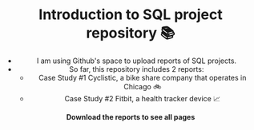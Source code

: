 <header>

# Introduction to SQL project repository 📚

- I am using Github's space to upload reports of SQL projects.
- So far, this repository includes 2 reports:
  - Case Study #1 Cyclistic, a bike share company that operates in Chicago 🚲
  - Case Study #2 Fitbit, a health tracker device 📈

**Download the reports to see all pages**



